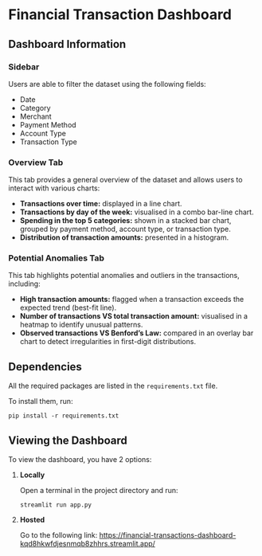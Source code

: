 # Financial Transaction Dashboard

## Dashboard Information

### Sidebar
Users are able to filter the dataset using the following fields:
- Date
- Category
- Merchant
- Payment Method
- Account Type
- Transaction Type

### Overview Tab
This tab provides a general overview of the dataset and allows users to interact with various charts:
- **Transactions over time:** displayed in a line chart.
- **Transactions by day of the week:** visualised in a combo bar-line chart.
- **Spending in the top 5 categories:** shown in a stacked bar chart, grouped by payment method, account type, or transaction type.
- **Distribution of transaction amounts:** presented in a histogram.

### Potential Anomalies Tab
This tab highlights potential anomalies and outliers in the transactions, including:
- **High transaction amounts:** flagged when a transaction exceeds the expected trend (best-fit line).
- **Number of transactions VS total transaction amount:** visualised in a heatmap to identify unusual patterns.
- **Observed transactions VS Benford’s Law:** compared in an overlay bar chart to detect irregularities in first-digit distributions.

## Dependencies
All the required packages are listed in the `requirements.txt` file.

To install them, run:
```
pip install -r requirements.txt
```

## Viewing the Dashboard
To view the dashboard, you have 2 options:

1. **Locally**
   
   Open a terminal in the project directory and run:
   ```
   streamlit run app.py
   ```

2. **Hosted**
   
   Go to the following link: https://financial-transactions-dashboard-kqd8hkwfdjesnmqb8zhhrs.streamlit.app/
